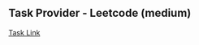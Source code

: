 ## Task Provider - Leetcode (medium)

[Task Link](https://leetcode.com/problems/number-of-islands/description/?envType=study-plan-v2&envId=top-interview-150)